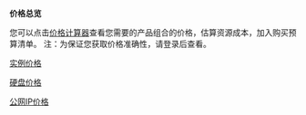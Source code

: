 **价格总览**

您可以点击[价格计算器](https://www.jdcloud.com/calculator/calHost "价格计算器")查看您需要的产品组合的价格，估算资源成本，加入购买预算清单。
注：为保证您获取价格准确性，请登录后查看。

[实例价格](http://www.jdcloud.com/help/detail/296/isCateLog/1)

[硬盘价格](http://www.jdcloud.com/help/detail/864/isCateLog/1)

[公网IP价格](http://www.jdcloud.com/help/detail/868/isCateLog/1)